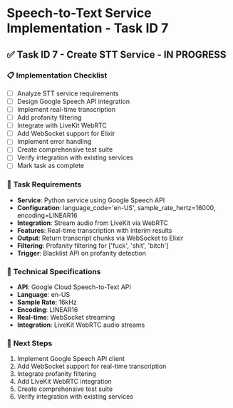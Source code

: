 # Speech-to-Text Service Implementation - Task ID 7

## ✅ Task ID 7 - Create STT Service - IN PROGRESS

### 📋 Implementation Checklist

- [ ] Analyze STT service requirements
- [ ] Design Google Speech API integration
- [ ] Implement real-time transcription
- [ ] Add profanity filtering
- [ ] Integrate with LiveKit WebRTC
- [ ] Add WebSocket support for Elixir
- [ ] Implement error handling
- [ ] Create comprehensive test suite
- [ ] Verify integration with existing services
- [ ] Mark task as complete

### 🎯 **Task Requirements**
- **Service**: Python service using Google Speech API
- **Configuration**: language_code='en-US', sample_rate_hertz=16000, encoding=LINEAR16
- **Integration**: Stream audio from LiveKit via WebRTC
- **Features**: Real-time transcription with interim results
- **Output**: Return transcript chunks via WebSocket to Elixir
- **Filtering**: Profanity filtering for ['fuck', 'shit', 'bitch']
- **Trigger**: Blacklist API on profanity detection

### 🔧 **Technical Specifications**
- **API**: Google Cloud Speech-to-Text API
- **Language**: en-US
- **Sample Rate**: 16kHz
- **Encoding**: LINEAR16
- **Real-time**: WebSocket streaming
- **Integration**: LiveKit WebRTC audio streams

### 🚀 **Next Steps**
1. Implement Google Speech API client
2. Add WebSocket support for real-time transcription
3. Integrate profanity filtering
4. Add LiveKit WebRTC integration
5. Create comprehensive test suite
6. Verify integration with existing services
